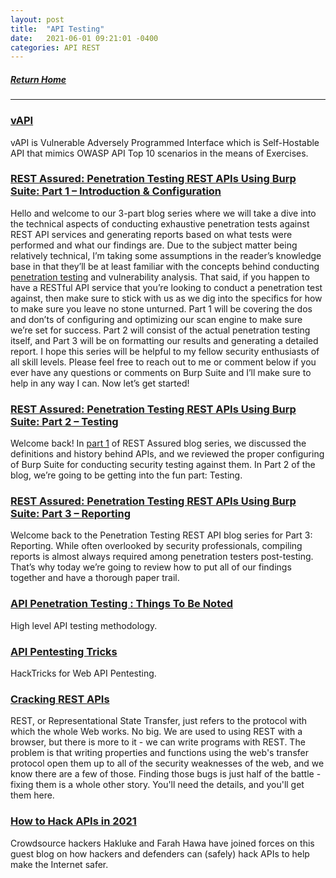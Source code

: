 ```yaml
---
layout: post
title:  "API Testing"
date:   2021-06-01 09:21:01 -0400
categories: API REST
---
```


##### [Return Home](https://thegetch.github.io/penetration/testing/resources/2020/07/24/Home/)

---

### [vAPI](https://github.com/roottusk/vapi)

vAPI is Vulnerable Adversely Programmed Interface which is Self-Hostable API that mimics OWASP API Top 10 scenarios in the means of Exercises.

### [REST Assured: Penetration Testing REST APIs Using Burp Suite: Part 1 – Introduction & Configuration](https://www.mindpointgroup.com/blog/cyber-security/rest-assured-penetration-testing-rest-apis-using-burp-suite-part-1-introduction-configuration/)

Hello and welcome to our 3-part blog series where we will take a dive into the technical aspects of conducting exhaustive penetration tests against REST API services and generating reports based on what tests were performed and what our findings are. Due to the subject matter being relatively technical, I’m taking some assumptions in the reader’s knowledge base in that they’ll be at least familiar with the concepts behind conducting [penetration testing](https://www.mindpointgroup.com/service-areas/vulnerability-management/active-penetration-testing/) and vulnerability analysis. That said, if you happen to have a RESTful API service that you’re looking to conduct a penetration test against, then make sure to stick with us as we dig into the specifics for how to make sure you leave no stone unturned. Part 1 will be covering the dos and don’ts of configuring and optimizing our scan engine to make sure we’re set for success. Part 2 will consist of the actual penetration testing itself, and Part 3 will be on formatting our results and generating a detailed report. I hope this series will be helpful to my fellow security enthusiasts of all skill levels. Please feel free to reach out to me or comment below if you ever have any questions or comments on Burp Suite and I’ll make sure to help in any way I can. Now let’s get started!

### [REST Assured: Penetration Testing REST APIs Using Burp Suite: Part 2 – Testing](https://www.mindpointgroup.com/blog/cyber-security/rest-assured-penetration-testing-rest-apis-using-burp-suite-part-2-testing/)

Welcome back! In [part 1](https://www.mindpointgroup.com/blog/pen-test/rest-assured-penetration-testing-rest-apis-using-burp-suite-part-1-introduction-configuration/) of REST Assured blog series, we discussed the definitions and history behind APIs, and we reviewed the proper configuring of Burp Suite for conducting security testing against them. In Part 2 of the blog, we’re going to be getting into the fun part: Testing.

### [REST Assured: Penetration Testing REST APIs Using Burp Suite: Part 3 – Reporting](https://www.mindpointgroup.com/blog/rest-assured-penetration-testing-rest-apis-using-burp-suite-part-3-reporting/)

Welcome back to the Penetration Testing REST API blog series for Part 3: Reporting. While often overlooked by security professionals, compiling reports is almost always required among penetration testers post-testing. That’s why today we’re going to review how to put all of our findings together and have a thorough paper trail.

### [API Penetration Testing : Things To Be Noted](https://medium.com/@Johne_Jacob/api-penetration-testing-things-to-be-noted-14ec0a170222)

High level API testing methodology.

### [API Pentesting Tricks](https://book.hacktricks.xyz/pentesting/pentesting-web/api-pentesting)

HackTricks for Web API Pentesting.

### [Cracking REST APIs](https://www.irongeek.com/i.php?page=videos/converge2015/track109-cracking-and-fixing-rest-services-bill-sempf)

REST, or Representational State Transfer, just refers to the protocol with which the whole Web works. No big. We are used to using REST with a browser, but there is more to it - we can write programs with REST. The problem is that writing properties and functions using the web's transfer protocol open them up to all of the security weaknesses of the web, and we know there are a few of those. Finding those bugs is just half of the battle - fixing them is a whole other story. You'll need the details, and you'll get them here.

### [How to Hack APIs in 2021](https://labs.detectify.com/2021/08/10/how-to-hack-apis-in-2021/)

Crowdsource hackers Hakluke and Farah Hawa have joined forces on this guest blog on how hackers and defenders can (safely) hack APIs to help make the Internet safer.